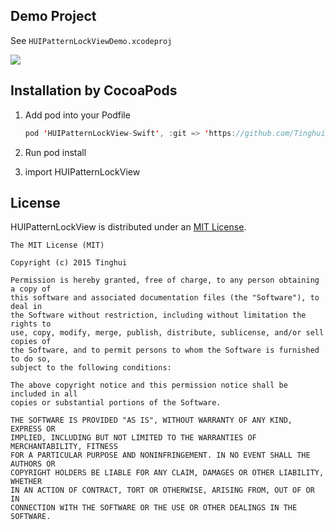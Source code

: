 
## Demo Project
See `HUIPatternLockViewDemo.xcodeproj`

![](https://raw.githubusercontent.com/Tinghui/HUIPatternLockView-Swift/preview.png) 

## Installation by CocoaPods
1. Add pod into your Podfile

	```swift
	pod 'HUIPatternLockView-Swift', :git => 'https://github.com/Tinghui/HUIPatternLockView-Swift.git', :tag => '1.0.0'
	```

2. Run pod install
	
3. import HUIPatternLockView


## License
HUIPatternLockView is distributed under an [MIT License](http://opensource.org/licenses/MIT).

```
The MIT License (MIT)

Copyright (c) 2015 Tinghui

Permission is hereby granted, free of charge, to any person obtaining a copy of
this software and associated documentation files (the "Software"), to deal in
the Software without restriction, including without limitation the rights to
use, copy, modify, merge, publish, distribute, sublicense, and/or sell copies of
the Software, and to permit persons to whom the Software is furnished to do so,
subject to the following conditions:

The above copyright notice and this permission notice shall be included in all
copies or substantial portions of the Software.

THE SOFTWARE IS PROVIDED "AS IS", WITHOUT WARRANTY OF ANY KIND, EXPRESS OR
IMPLIED, INCLUDING BUT NOT LIMITED TO THE WARRANTIES OF MERCHANTABILITY, FITNESS
FOR A PARTICULAR PURPOSE AND NONINFRINGEMENT. IN NO EVENT SHALL THE AUTHORS OR
COPYRIGHT HOLDERS BE LIABLE FOR ANY CLAIM, DAMAGES OR OTHER LIABILITY, WHETHER
IN AN ACTION OF CONTRACT, TORT OR OTHERWISE, ARISING FROM, OUT OF OR IN
CONNECTION WITH THE SOFTWARE OR THE USE OR OTHER DEALINGS IN THE SOFTWARE.
```


